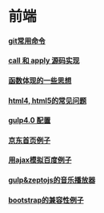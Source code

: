 # 前端

#### [git常用命令](https://github.com/z826526354/myProject/blob/master/git.md)

#### [call 和 apply 源码实现](https://github.com/z826526354/myProject/blob/master/call-apply.md)

#### [函数体现的一些思想](https://github.com/z826526354/myProject/blob/master/%E7%BB%84%E5%90%88%E5%87%BD%E6%95%B0.md)

#### [html4, html5的常见问题](https://github.com/z826526354/myProject/blob/master/html.md)

#### [gulp4.0 配置](https://github.com/z826526354/myProject/blob/master/gulp4.0.md)

#### [京东首页例子](https://z826526354.github.io/myProject/jingdongPage/jingdong.html)

#### [用ajax模拟百度例子](https://z826526354.github.io/myProject/zhuzhu2/zhuzhu.html)

#### [gulp&zeptojs的音乐播放器](https://z826526354.github.io/myProject/music/html/index.html)

#### [bootstrap的兼容性例子](https://z826526354.github.io/myProject/bootstrapPage/demo2.html)

